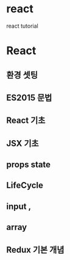 # react
react tutorial

# React

## 환경 셋팅
## ES2015 문법
## React 기초 
## JSX 기초
## props state
## LifeCycle
## input ,
## array
## Redux 기본 개념

